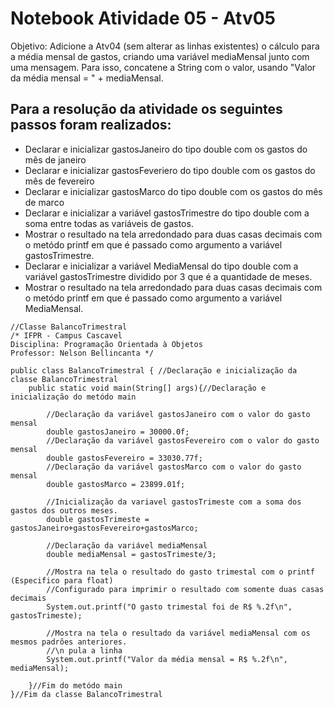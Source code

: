 # Notebook Atividade 05 - Atv05

Objetivo: Adicione a Atv04 (sem alterar as linhas existentes) o cálculo para a média mensal de gastos, criando uma variável mediaMensal junto com uma mensagem. Para isso, concatene a String com o valor, usando "Valor da média mensal = " + mediaMensal.

## Para a resolução da atividade os seguintes passos foram realizados:

* Declarar e inicializar gastosJaneiro do tipo double com os gastos do mês de janeiro
* Declarar e inicializar gastosFeveriero do tipo double com os gastos do mês de fevereiro
* Declarar e inicializar gastosMarco do tipo double com os gastos do mês de marco
* Declarar e inicializar a variável gastosTrimestre do tipo double com a soma entre todas as variáveis de gastos.
* Mostrar o resultado na tela arredondado para duas casas decimais com o metódo printf em que é passado como argumento a variável gastosTrimestre.
* Declarar e inicializar a variável MediaMensal do tipo double com a variável gastosTrimestre dividido por 3 que é a quantidade de meses.
* Mostrar o resultado na tela arredondado para duas casas decimais com o metódo printf em que é passado como argumento a variável MediaMensal.

```
//Classe BalancoTrimestral
/* IFPR - Campus Cascavel
Disciplina: Programação Orientada à Objetos
Professor: Nelson Bellincanta */ 

public class BalancoTrimestral { //Declaração e inicialização da classe BalancoTrimestral
    public static void main(String[] args){//Declaração e inicialização do metódo main

        //Declaração da variável gastosJaneiro com o valor do gasto mensal
        double gastosJaneiro = 30000.0f; 
        //Declaração da variável gastosFevereiro com o valor do gasto mensal
        double gastosFevereiro = 33030.77f;
        //Declaração da variável gastosMarco com o valor do gasto mensal
        double gastosMarco = 23899.01f; 

        //Inicialização da variavel gastosTrimeste com a soma dos gastos dos outros meses.
        double gastosTrimeste = gastosJaneiro+gastosFevereiro+gastosMarco;

        //Declaração da variável mediaMensal
        double mediaMensal = gastosTrimeste/3;
        
        //Mostra na tela o resultado do gasto trimestal com o printf (Especifico para float)
        //Configurado para imprimir o resultado com somente duas casas decimais
        System.out.printf("O gasto trimestal foi de R$ %.2f\n", gastosTrimeste);

        //Mostra na tela o resultado da variável mediaMensal com os mesmos padrões anteriores.
        //\n pula a linha
        System.out.printf("Valor da média mensal = R$ %.2f\n", mediaMensal);

    }//Fim do metódo main
}//Fim da classe BalancoTrimestral

```